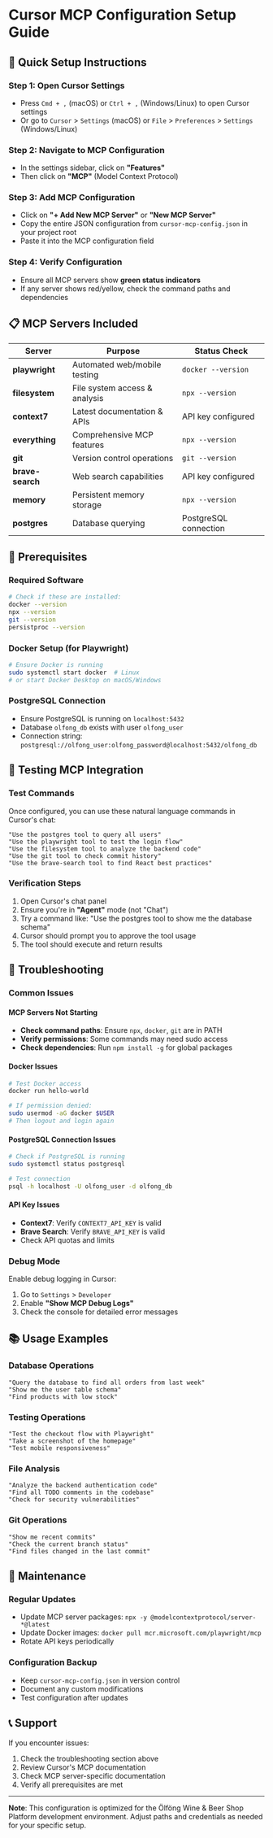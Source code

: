 # Cursor MCP Configuration Setup Guide

## 🚀 Quick Setup Instructions

### Step 1: Open Cursor Settings
- Press `Cmd + ,` (macOS) or `Ctrl + ,` (Windows/Linux) to open Cursor settings
- Or go to `Cursor` > `Settings` (macOS) or `File` > `Preferences` > `Settings` (Windows/Linux)

### Step 2: Navigate to MCP Configuration
- In the settings sidebar, click on **"Features"**
- Then click on **"MCP"** (Model Context Protocol)

### Step 3: Add MCP Configuration
- Click on **"+ Add New MCP Server"** or **"New MCP Server"**
- Copy the entire JSON configuration from `cursor-mcp-config.json` in your project root
- Paste it into the MCP configuration field

### Step 4: Verify Configuration
- Ensure all MCP servers show **green status indicators**
- If any server shows red/yellow, check the command paths and dependencies

## 📋 MCP Servers Included

| Server | Purpose | Status Check |
|--------|---------|-------------|
| **playwright** | Automated web/mobile testing | `docker --version` |
| **filesystem** | File system access & analysis | `npx --version` |
| **context7** | Latest documentation & APIs | API key configured |
| **everything** | Comprehensive MCP features | `npx --version` |
| **git** | Version control operations | `git --version` |
| **brave-search** | Web search capabilities | API key configured |
| **memory** | Persistent memory storage | `npx --version` |
| **postgres** | Database querying | PostgreSQL connection |

## 🔧 Prerequisites

### Required Software
```bash
# Check if these are installed:
docker --version
npx --version
git --version
persistproc --version
```

### Docker Setup (for Playwright)
```bash
# Ensure Docker is running
sudo systemctl start docker  # Linux
# or start Docker Desktop on macOS/Windows
```

### PostgreSQL Connection
- Ensure PostgreSQL is running on `localhost:5432`
- Database `olfong_db` exists with user `olfong_user`
- Connection string: `postgresql://olfong_user:olfong_password@localhost:5432/olfong_db`

## 🧪 Testing MCP Integration

### Test Commands
Once configured, you can use these natural language commands in Cursor's chat:

```
"Use the postgres tool to query all users"
"Use the playwright tool to test the login flow"
"Use the filesystem tool to analyze the backend code"
"Use the git tool to check commit history"
"Use the brave-search tool to find React best practices"
```

### Verification Steps
1. Open Cursor's chat panel
2. Ensure you're in **"Agent"** mode (not "Chat")
3. Try a command like: "Use the postgres tool to show me the database schema"
4. Cursor should prompt you to approve the tool usage
5. The tool should execute and return results

## 🚨 Troubleshooting

### Common Issues

#### MCP Servers Not Starting
- **Check command paths**: Ensure `npx`, `docker`, `git` are in PATH
- **Verify permissions**: Some commands may need sudo access
- **Check dependencies**: Run `npm install -g` for global packages

#### Docker Issues
```bash
# Test Docker access
docker run hello-world

# If permission denied:
sudo usermod -aG docker $USER
# Then logout and login again
```

#### PostgreSQL Connection Issues
```bash
# Check if PostgreSQL is running
sudo systemctl status postgresql

# Test connection
psql -h localhost -U olfong_user -d olfong_db
```

#### API Key Issues
- **Context7**: Verify `CONTEXT7_API_KEY` is valid
- **Brave Search**: Verify `BRAVE_API_KEY` is valid
- Check API quotas and limits

### Debug Mode
Enable debug logging in Cursor:
1. Go to `Settings` > `Developer`
2. Enable **"Show MCP Debug Logs"**
3. Check the console for detailed error messages

## 📚 Usage Examples

### Database Operations
```
"Query the database to find all orders from last week"
"Show me the user table schema"
"Find products with low stock"
```

### Testing Operations
```
"Test the checkout flow with Playwright"
"Take a screenshot of the homepage"
"Test mobile responsiveness"
```

### File Analysis
```
"Analyze the backend authentication code"
"Find all TODO comments in the codebase"
"Check for security vulnerabilities"
```

### Git Operations
```
"Show me recent commits"
"Check the current branch status"
"Find files changed in the last commit"
```

## 🔄 Maintenance

### Regular Updates
- Update MCP server packages: `npx -y @modelcontextprotocol/server-*@latest`
- Update Docker images: `docker pull mcr.microsoft.com/playwright/mcp`
- Rotate API keys periodically

### Configuration Backup
- Keep `cursor-mcp-config.json` in version control
- Document any custom modifications
- Test configuration after updates

## 📞 Support

If you encounter issues:
1. Check the troubleshooting section above
2. Review Cursor's MCP documentation
3. Check MCP server-specific documentation
4. Verify all prerequisites are met

---

**Note**: This configuration is optimized for the Ölföng Wine & Beer Shop Platform development environment. Adjust paths and credentials as needed for your specific setup.